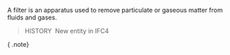 A filter is an apparatus used to remove particulate or gaseous matter from fluids and gases.

> HISTORY&nbsp; New entity in IFC4

{ .note}
>